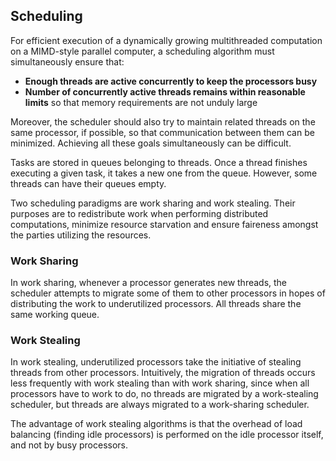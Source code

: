 ## Scheduling

For efficient execution of a dynamically growing multithreaded computation on a MIMD-style parallel computer, a scheduling algorithm must simultaneously ensure that:

- **Enough threads are active concurrently to keep the processors busy**
- **Number of concurrently active threads remains within reasonable limits** so that memory requirements are not unduly large

Moreover, the scheduler should also try to maintain related threads on the same processor, if possible, so that communication between them can be minimized. Achieving all these goals simultaneously can be difficult.

Tasks are stored in queues belonging to threads. Once a thread finishes executing a given task, it takes a new one from the queue. However, some threads can have their queues empty.

Two scheduling paradigms are work sharing and work stealing. Their purposes are to redistribute work when performing distributed computations, minimize resource starvation and ensure faireness amongst the parties utilizing the resources.

### Work Sharing

In work sharing, whenever a processor generates new threads, the scheduler attempts to migrate some of them to other processors in hopes of distributing the work to underutilized processors. All threads share the same working queue.

### Work Stealing

In work stealing, underutilized processors take the initiative of stealing threads from other processors. Intuitively, the migration of threads occurs less frequently with work stealing than with work sharing, since when all processors have to work to do, no threads are migrated by a work-stealing scheduler, but threads are always migrated to a work-sharing scheduler.

The advantage of work stealing algorithms is that the overhead of load balancing (finding idle processors) is performed on the idle processor itself, and not by busy processors.
